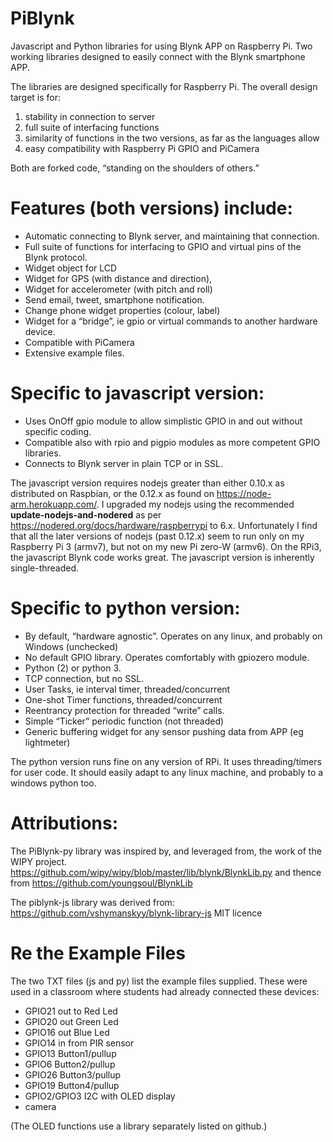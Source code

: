# PiBlynk
Javascript and Python libraries for using Blynk APP on Raspberry Pi.
Two working libraries designed to easily connect with the Blynk smartphone APP.

The libraries are designed specifically for Raspberry Pi. The overall design target is for:
1. stability in connection to server
1. full suite of interfacing functions
1. similarity of functions in the two versions, as far as the languages allow 
1. easy compatibility with Raspberry Pi GPIO and PiCamera

Both are forked code, “standing on the shoulders of others.”

# Features (both versions) include:
* Automatic connecting to Blynk server, and maintaining that connection.
* Full suite of functions for interfacing to GPIO and virtual pins of the Blynk protocol.
* Widget object for LCD
* Widget for GPS (with distance and direction), 
* Widget for accelerometer (with pitch and roll)
* Send email, tweet, smartphone notification.
* Change phone widget properties (colour, label)
* Widget for a “bridge”, ie gpio or virtual commands to another hardware device.
* Compatible with PiCamera
* Extensive example files.


# Specific to javascript version:
* Uses OnOff gpio module to allow simplistic GPIO in and out without specific coding.
* Compatible also with rpio and pigpio modules as more competent GPIO libraries.
* Connects to Blynk server in plain TCP or in SSL.

The javascript version requires nodejs greater than either 0.10.x as distributed on Raspbian, or the 0.12.x as found on https://node-arm.herokuapp.com/.  I upgraded my nodejs using the recommended **update-nodejs-and-nodered** as per https://nodered.org/docs/hardware/raspberrypi to 6.x.  Unfortunately I find that all the later versions of nodejs (past 0.12.x) seem to run only on my Raspberry Pi 3 (armv7), but not on my new Pi zero-W (armv6). On the RPi3, the javascript Blynk code works great. The javascript version is inherently single-threaded.


# Specific to python version:
* By default, “hardware agnostic”. Operates on any linux, and probably on Windows (unchecked)
* No default GPIO library. Operates comfortably with gpiozero module.
* Python (2) or python 3.
* TCP connection, but no SSL.
* User Tasks, ie interval timer, threaded/concurrent
* One-shot Timer functions, threaded/concurrent
* Reentrancy protection for threaded “write” calls.
* Simple “Ticker” periodic function (not threaded)
* Generic buffering widget for any sensor pushing data from APP (eg lightmeter)

The python version runs fine on any version of RPi. It uses threading/timers for user code. It should easily adapt to any linux machine, and probably to a windows python too.

# Attributions:

The PiBlynk-py library was inspired by, and leveraged from, the work of the WIPY project.
   https://github.com/wipy/wipy/blob/master/lib/blynk/BlynkLib.py
and thence from
   https://github.com/youngsoul/BlynkLib

The piblynk-js library was derived from:
    https://github.com/vshymanskyy/blynk-library-js
    MIT licence

# Re the Example Files

The two TXT files (js and py) list the example files supplied. These were used in a classroom where students had already connected these devices:
* GPIO21   out to Red Led
* GPIO20   out Green Led
* GPIO16   out Blue Led
* GPIO14   in from PIR sensor
* GPIO13     Button1/pullup
* GPIO6     Button2/pullup
* GPIO26    Button3/pullup
* GPIO19     Button4/pullup
* GPIO2/GPIO3 I2C with OLED display
* camera

(The OLED functions use a library separately listed on github.)
